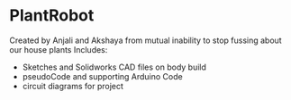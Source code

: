 # PlantRobot
Created by Anjali and Akshaya from mutual inability to stop fussing about our house plants
Includes:
- Sketches and Solidworks CAD files on body build
- pseudoCode and supporting Arduino Code
- circuit diagrams for project

